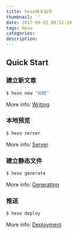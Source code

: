 ```yaml
---
title: hexo相关指令
thumbnail: ''
date: 2017-09-02 09:52:24
tags: Hexo
categories:
description:
---
```

## Quick Start

### 建立新文章

``` bash
$ hexo new "标题"
```

More info: [Writing](https://hexo.io/docs/writing.html)

### 本地预览

``` bash
$ hexo server
```

More info: [Server](https://hexo.io/docs/server.html)

### 建立静态文件

``` bash
$ hexo generate
```

More info: [Generating](https://hexo.io/docs/generating.html)

### 推送

``` bash
$ hexo deploy
```

More info: [Deployment](https://hexo.io/docs/deployment.html)
